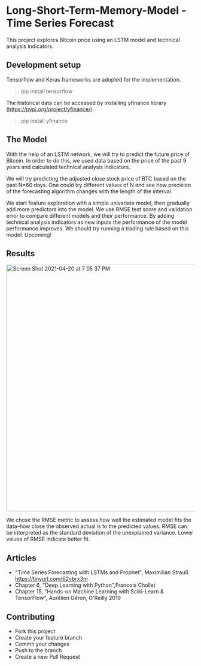 # Long-Short-Term-Memory-Model - Time Series Forecast
This project explores Bitcoin price using an LSTM model and technical analysis indicators. 

## Development setup

Tensorflow and Keras frameworks are adopted for the implementation.

> pip install tensorflow

The historical data can be accessed by installing yfinance library (https://pypi.org/project/yfinance/).

> pip install yfinance

## The Model

With the help of an LSTM network, we will try to predict the future price of Bitcoin. In order to do this, we used data based on the price of the past 9 years and calculated technical analysis indicators.

We will try predicting the adjusted close stock price of BTC based on the past N=60 days. One could try different values of N and see how precision of the forecasting algorithm changes with the length of the interval.

We start feature exploration with a simple univariate model, then gradually add more predictors into the model. We use RMSE test score and validation error to compare different models and their performance. By adding technical analysis indicators as new inputs the performance of the model performance improves. We should try running a trading rule based on this model. Upcoming!

## Results

<img width="658" alt="Screen Shot 2021-04-20 at 7 05 37 PM" src="https://user-images.githubusercontent.com/34326154/115470643-078eb680-a20d-11eb-9b27-3d1e54e1b434.png">


We chose the RMSE metric to assess how well the estimated model fits the data–how close the observed actual is to the predicted values. RMSE can be interpreted as the standard deviation of the unexplained variance. Lower values of RMSE indicate better fit. 


## Articles

- "Time Series Forecasting with LSTMs and Prophet", Maximilian Strauß  https://tinyurl.com/62vbrx3m
- Chapter 6, "Deep Learning with Python",Francois Chollet
- Chapter 15, "Hands-on Machine Learning with Sciki-Learn & TensorFlow", Aurélien Géron, O'Reilly 2019

## Contributing

- Fork this project
- Create your feature branch
- Commit your changes
- Push to the branch
- Create a new Pull Request
